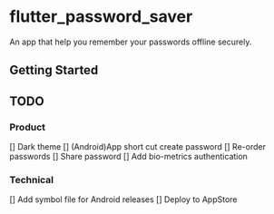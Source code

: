 # flutter_password_saver
An app that help you remember your passwords offline securely.

## Getting Started


## TODO

### Product
[] Dark theme
[] (Android)App short cut create password
[] Re-order passwords
[] Share password
[] Add bio-metrics authentication

### Technical
[] Add symbol file for Android releases
[] Deploy to AppStore